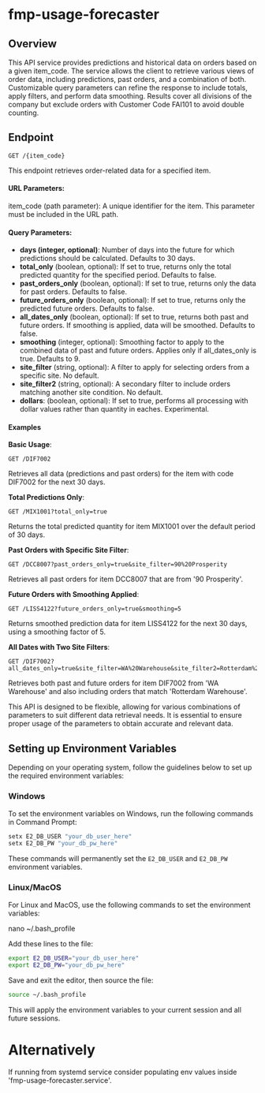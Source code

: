 # fmp-usage-forecaster

## Overview
This API service provides predictions and historical data on orders based on a given item_code. The service allows the client to retrieve various views of order data, including predictions, past orders, and a combination of both. Customizable query parameters can refine the response to include totals, apply filters, and perform data smoothing. Results cover all divisions of the company but exclude orders with Customer Code FAI101 to avoid double counting.

## Endpoint
```
GET /{item_code}
```

This endpoint retrieves order-related data for a specified item.

#### URL Parameters:
item_code (path parameter): A unique identifier for the item. This parameter must be included in the URL path.
#### Query Parameters:
- __days (integer, optional)__: Number of days into the future for which predictions should be calculated. Defaults to 30 days.
- __total_only__ (boolean, optional): If set to true, returns only the total predicted quantity for the specified period. Defaults to false.
- __past_orders_only__ (boolean, optional): If set to true, returns only the data for past orders. Defaults to false.
- __future_orders_only__ (boolean, optional): If set to true, returns only the predicted future orders. Defaults to false.
- __all_dates_only__ (boolean, optional): If set to true, returns both past and future orders. If smoothing is applied, data will be smoothed. Defaults to false.
- __smoothing__ (integer, optional): Smoothing factor to apply to the combined data of past and future orders. Applies only if all_dates_only is true. Defaults to 9.
- __site_filter__ (string, optional): A filter to apply for selecting orders from a specific site. No default.
- __site_filter2__ (string, optional): A secondary filter to include orders matching another site condition. No default.
- __dollars__: (boolean, optional): If set to true, performs all processing with dollar values rather than quantity in eaches. Experimental.

#### Examples
__Basic Usage__:
```
GET /DIF7002
```
Retrieves all data (predictions and past orders) for the item with code DIF7002 for the next 30 days.

__Total Predictions Only__:
```
GET /MIX1001?total_only=true
```
Returns the total predicted quantity for item MIX1001 over the default period of 30 days.

__Past Orders with Specific Site Filter__:
```
GET /DCC8007?past_orders_only=true&site_filter=90%20Prosperity
```
Retrieves all past orders for item DCC8007 that are from '90 Prosperity'.

__Future Orders with Smoothing Applied__:
```
GET /LISS4122?future_orders_only=true&smoothing=5
```
Returns smoothed prediction data for item LISS4122 for the next 30 days, using a smoothing factor of 5.

__All Dates with Two Site Filters__:
```
GET /DIF7002?all_dates_only=true&site_filter=WA%20Warehouse&site_filter2=Rotterdam%20Warehouse
```
Retrieves both past and future orders for item DIF7002 from 'WA Warehouse' and also including orders that match 'Rotterdam Warehouse'.

This API is designed to be flexible, allowing for various combinations of parameters to suit different data retrieval needs. It is essential to ensure proper usage of the parameters to obtain accurate and relevant data.

## Setting up Environment Variables

Depending on your operating system, follow the guidelines below to set up the required environment variables:

### Windows

To set the environment variables on Windows, run the following commands in Command Prompt:

```cmd
setx E2_DB_USER "your_db_user_here"
setx E2_DB_PW "your_db_pw_here"
```

These commands will permanently set the `E2_DB_USER` and `E2_DB_PW` environment variables.

### Linux/MacOS

For Linux and MacOS, use the following commands to set the environment variables:

nano ~/.bash_profile

Add these lines to the file:

```bash
export E2_DB_USER="your_db_user_here"
export E2_DB_PW="your_db_pw_here"
```

Save and exit the editor, then source the file:

```bash
source ~/.bash_profile
```

This will apply the environment variables to your current session and all future sessions.

# Alternatively

If running from systemd service consider populating env values inside 'fmp-usage-forecaster.service'.